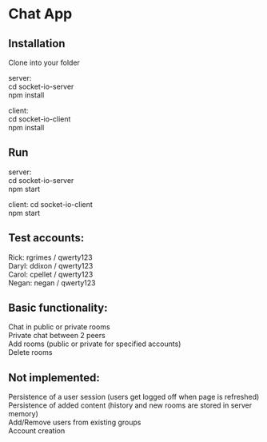 # Chat App

## Installation

Clone into your folder  

server:  
cd socket-io-server  
npm install  

client:  
cd socket-io-client  
npm install  


## Run  

server:  
cd socket-io-server  
npm start  

client:
cd socket-io-client  
npm start  

## Test accounts:

Rick: rgrimes / qwerty123  
Daryl: ddixon / qwerty123  
Carol: cpellet / qwerty123  
Negan: negan / qwerty123  

## Basic functionality:
Chat in public or private rooms  
Private chat between 2 peers  
Add rooms (public or private for specified accounts)  
Delete rooms  

## Not implemented:
Persistence of a user session (users get logged off when page is refreshed)  
Persistence of added content (history and new rooms are stored in server memory)  
Add/Remove users from existing groups  
Account creation  




